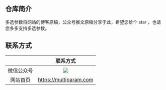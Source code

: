 ## 仓库简介

多选参数将网站的博客原稿，公众号推文原稿分享于此，希望您给个 star ，也请您多多支持多选参数。

## 联系方式

|            |                         联系方式                          |
| :--------: | :-------------------------------------------------------: |
| 微信公众号 | ![](http://img.multiparam.com/multiparam/wechat12_12.jpg) |
|  网站首页  |                  https://multiparam.com                   |






